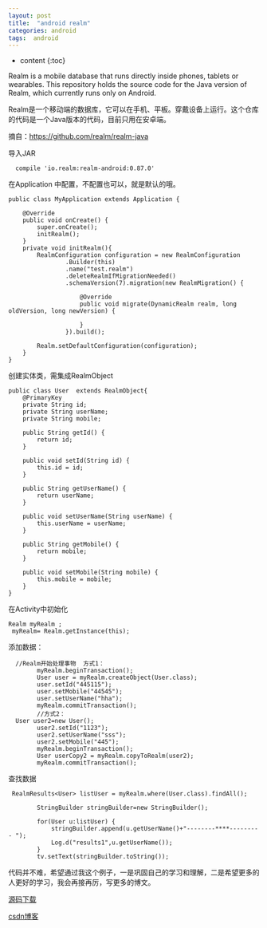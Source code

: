 ```yaml
---
layout: post
title:  "android realm"
categories: android
tags:  android
---
```


* content
{:toc}

Realm is a mobile database that runs directly inside phones, tablets or wearables. This repository holds the source code for the Java version of Realm, which currently runs only on Android.


<!--more-->

Realm是一个移动端的数据库，它可以在手机、平板。穿戴设备上运行。这个仓库的代码是一个Java版本的代码，目前只用在安卓端。

摘自：https://github.com/realm/realm-java

导入JAR
```
  compile 'io.realm:realm-android:0.87.0'

```
在Application 中配置，不配置也可以，就是默认的哦。

```
public class MyApplication extends Application {

    @Override
    public void onCreate() {
        super.onCreate();
        initRealm();
    }
    private void initRealm(){
        RealmConfiguration configuration = new RealmConfiguration
                .Builder(this)
                .name("test.realm")
                .deleteRealmIfMigrationNeeded()
                .schemaVersion(7).migration(new RealmMigration() {

                    @Override
                    public void migrate(DynamicRealm realm, long oldVersion, long newVersion) {

                    }
                }).build();

        Realm.setDefaultConfiguration(configuration);
    }
}
```
创建实体类，需集成RealmObject
```
public class User  extends RealmObject{
    @PrimaryKey
    private String id;
    private String userName;
    private String mobile;

    public String getId() {
        return id;
    }

    public void setId(String id) {
        this.id = id;
    }

    public String getUserName() {
        return userName;
    }

    public void setUserName(String userName) {
        this.userName = userName;
    }

    public String getMobile() {
        return mobile;
    }

    public void setMobile(String mobile) {
        this.mobile = mobile;
    }
}
```
 在Activity中初始化
```
Realm myRealm ;
 myRealm= Realm.getInstance(this);
```

添加数据：
```
  //Realm开始处理事物  方式1：
        myRealm.beginTransaction();
        User user = myRealm.createObject(User.class);
        user.setId("445115");
        user.setMobile("44545");
        user.setUserName("hha");
        myRealm.commitTransaction();
        //方式2：
  User user2=new User();
        user2.setId("1123");
        user2.setUserName("sss");
        user2.setMobile("445");
        myRealm.beginTransaction();
        User userCopy2 = myRealm.copyToRealm(user2);
        myRealm.commitTransaction();

```

查找数据

```
 RealmResults<User> listUser = myRealm.where(User.class).findAll();

        StringBuilder stringBuilder=new StringBuilder();

        for(User u:listUser) {
            stringBuilder.append(u.getUserName()+"--------****--------- ");
            Log.d("results1",u.getUserName());
        }
        tv.setText(stringBuilder.toString());

```

代码并不难，希望通过我这个例子，一是巩固自己的学习和理解，二是希望更多的人更好的学习，我会再接再厉，写更多的博文。

[源码下载](https://github.com/forezp/RealmJavaTest)

[csdn博客](http://blog.csdn.net/forezp)


